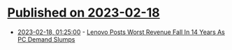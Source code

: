 # [Published on 2023-02-18](index.md)

* [2023-02-18, 01:25:00](https://hardware.slashdot.org/story/23/02/17/2318238/lenovo-posts-worst-revenue-fall-in-14-years-as-pc-demand-slumps?utm_source=rss1.0mainlinkanon&utm_medium=feed) - [Lenovo Posts Worst Revenue Fall In 14 Years As PC Demand Slumps](https://hardware.slashdot.org/story/23/02/17/2318238/lenovo-posts-worst-revenue-fall-in-14-years-as-pc-demand-slumps?utm_source=rss1.0mainlinkanon&utm_medium=feed)
